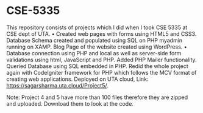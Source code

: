 # CSE-5335
This repository consists of projects which I did when I took CSE 5335 at CSE dept of UTA.
•	Created web pages with forms using HTML5 and CSS3. Database Schema created and populated using SQL on PHP myadmin running on XAMP. Blog Page of the website created using WordPress. 
•	Database connection using PHP and local as well as server-side form validations using html, JavaScript and PHP.  Added PHP Mailer functionality. Queried Database using SQL embedded in PHP. Redid the whole project again with CodeIgniter framework for PHP which follows the MCV format of creating web applications. Deployed on UTA cloud, Link: https://sagarsharma.uta.cloud/Project5/.

Note: Project 4 and 5 have more than 100 files therefore they are zipped and uploaded. Download them to look at the code.

